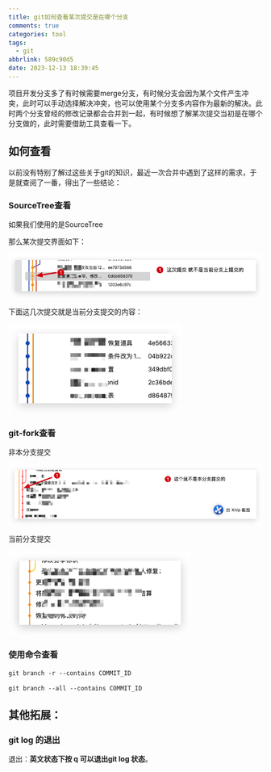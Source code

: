 ```yaml
---
title: git如何查看某次提交是在哪个分支
comments: true
categories: tool
tags:
  - git
abbrlink: 589c90d5
date: 2023-12-13 18:39:45
---
```


项目开发分支多了有时候需要merge分支，有时候分支会因为某个文件产生冲突，此时可以手动选择解决冲突，也可以使用某个分支多内容作为最新的解决。此时两个分支曾经的修改记录都会合并到一起，有时候想了解某次提交当初是在哪个分支做的，此时需要借助工具查看一下。
<!--more-->

## 如何查看

以前没有特别了解过这些关于git的知识，最近一次合并中遇到了这样的需求，于是就查阅了一番，得出了一些结论：

### SourceTree查看

如果我们使用的是SourceTree

那么某次提交界面如下：

![image-20231213184812181](./git如何查看某次提交是在哪个分支/image-20231213184812181.png)

下面这几次提交就是当前分支提交的内容：

![image-20231213184845094](./git如何查看某次提交是在哪个分支/image-20231213184845094.png)

### git-fork查看

非本分支提交

![image-20231213185339110](./git如何查看某次提交是在哪个分支/image-20231213185339110.png)



当前分支提交

![image-20231213185214738](./git如何查看某次提交是在哪个分支/image-20231213185214738.png)

### 使用命令查看

```shell
git branch -r --contains COMMIT_ID
```

```shell
git branch --all --contains COMMIT_ID
```

## 其他拓展：

### git log 的退出

退出：**英文状态下按 q 可以退出git log 状态**。
